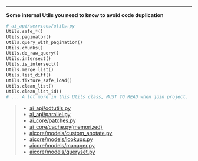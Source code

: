 ---
**Some internal Utils you need to know to avoid code duplication**
```python
# ai_api/services/utils.py
Utils.safe_*()
Utils.paginator()
Utils.query_with_pagination()
Utils.chunks()
Utils.do_raw_query()
Utils.intersect()
Utils.is_intersect()
Utils.merge_list()
Utils.list_diff()
Utils.fixture_safe_load()
Utils.clean_list()
Utils.clean_list_id()
# ... A lot more in this Utils class, MUST TO READ when join project.
```

> + [ai_api/odtutils.py](https://github.com/ParadoxAi/olivia-core/blob/master/src/ai_api/odtutils.py)
> + [ai_api/parallel.py](https://github.com/ParadoxAi/olivia-core/blob/master/src/ai_api/parallel.py)
> + [ai_core/patches.py](https://github.com/ParadoxAi/olivia-core/blob/master/src/aicore/patches.py)
> + [ai_core/cache.py(memorized)](https://github.com/ParadoxAi/olivia-core/blob/master/src/aicore/cache.py#L17-L32)
> + [aicore/models/custom_anotate.py](https://github.com/ParadoxAi/olivia-core/blob/master/src/aicore/models/custom_annotate.py)
> + [aicore/models/lookups.py](https://github.com/ParadoxAi/olivia-core/blob/master/src/aicore/models/lookups.py)
> + [aicore/models/manager.py](https://github.com/ParadoxAi/olivia-core/blob/master/src/aicore/models/manager.py)
> + [aicore/models/queryset.py](https://github.com/ParadoxAi/olivia-core/blob/master/src/aicore/models/queryset.py)
